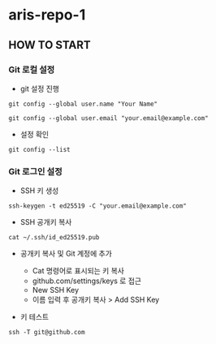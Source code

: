 # aris-repo-1

## HOW TO START


### Git 로컬 설정

* git 설정 진행

`git config --global user.name "Your Name"`

`git config --global user.email "your.email@example.com"`

* 설정 확인

`git config --list`


### Git 로그인 설정

* SSH 키 생성

`ssh-keygen -t ed25519 -C "your.email@example.com"`

* SSH 공개키 복사

`cat ~/.ssh/id_ed25519.pub`

* 공개키 복사 및 Git 계정에 추가
    * Cat 명령어로 표시되는 키 복사
    * github.com/settings/keys 로 접근
    * New SSH Key
    * 이름 입력 후 공개키 복사 > Add SSH Key

* 키 테스트

`ssh -T git@github.com`


